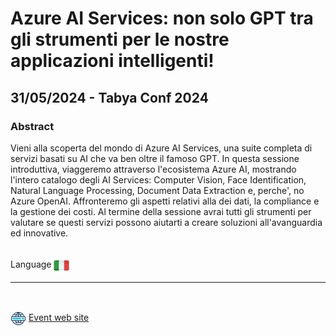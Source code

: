 # Azure AI Services: non solo GPT tra gli strumenti per le nostre applicazioni intelligenti!
##  31/05/2024 - Tabya Conf 2024
### Abstract 
Vieni alla scoperta del mondo di Azure AI Services, una suite completa di servizi basati su AI che va ben oltre il famoso GPT. In questa sessione introduttiva, viaggeremo attraverso l'ecosistema Azure AI, mostrando l'intero catalogo degli AI Services: Computer Vision, Face Identification, Natural Language Processing, Document Data Extraction e, perche', no Azure OpenAI. Affronteremo gli aspetti relativi alla dei dati, la compliance e la gestione dei costi. Al termine della sessione avrai tutti gli strumenti per valutare se questi servizi possono aiutarti a creare soluzioni all'avanguardia ed innovative.

<br/>
Language <img width="25" src="https://raw.githubusercontent.com/massimobonanni/massimobonanni/master/images/flagitaly.svg" style="vertical-align:middle">

<br/>

---
<br/>
<p>
<img width="25" src="https://raw.githubusercontent.com/massimobonanni/massimobonanni/master/images/eventwebsite.svg" style="vertical-align:middle"> 
<a href="https://tabyaconf.dev/">Event web site</a>
</p>
